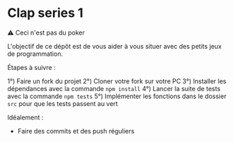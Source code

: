 # Clap series 1

:warning: Ceci n'est pas du poker

L'objectif de ce dépôt est de vous aider à vous situer avec des petits jeux de programmation.

Étapes à suivre :

1°) Faire un fork du projet
2°) Cloner votre fork sur votre PC
3°) Installer les dépendances avec la commande `npm install`
4°) Lancer la suite de tests avec la commande `npm tests`
5°) Implémenter les fonctions dans le dossier `src` pour que les tests passent au vert


Idéalement : 
- Faire des commits et des push réguliers


